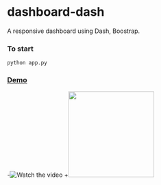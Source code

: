 # dashboard-dash
A responsive dashboard using Dash, Boostrap.

### To start
```
python app.py
```
### [Demo](https://youtu.be/iv2nhQ6A0KI)

-![Watch the video](https://j.gifs.com/71gN9B.gif)
+<img src="/art/sample.gif?raw=true" width="200px">
